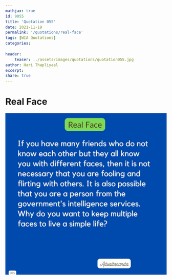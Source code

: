 ```yaml
---
mathjax: true
id: 9055
title: 'Quotation 055'
date: 2021-11-19
permalink: '/quotations/real-face'
tags: [WIA Quotations] 
categories: 

header:
    teaser: ../assets/images/quotations/quotation055.jpg
author: Hari Thapliyaal 
excerpt:
share: true 
---
```


# Real Face

![Real Face](../assets/images/quotations/quotation055.jpg)
